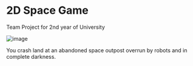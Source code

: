 # 2D Space Game
 Team Project for 2nd year of University

![image](https://github.com/Plananas/2D-Space-Game/assets/109877121/7be3b86b-0423-47c7-9d2c-741ccdbe6bf2)

You crash land at an abandoned space outpost overrun by robots and in complete darkness.
